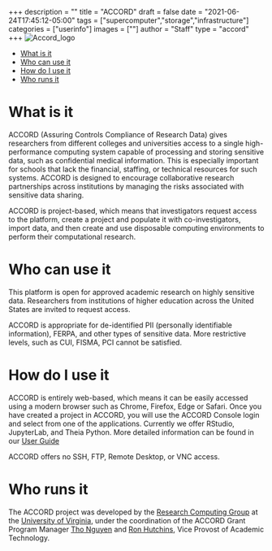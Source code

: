 +++
description = ""
title = "ACCORD"
draft = false
date = "2021-06-24T17:45:12-05:00"
tags = ["supercomputer","storage","infrastructure"]
categories = ["userinfo"]
images = [""]
author = "Staff"
type = "accord"
+++
![Accord_logo](/images/accord/ACCORD_logo.png)

* [What is it](#what-is-it)
* [Who can use it](#who-can-use-it)
* [How do I use it](#how-do-i-use-it)
* [Who runs it](#who-runs-it)

# What is it

ACCORD (Assuring Controls Compliance of Research Data) gives researchers from different colleges and universities access to a single high-performance computing system capable of processing and storing sensitive data, such as confidential medical information. This is especially important for schools that lack the financial, staffing, or technical resources for such systems. ACCORD is designed to encourage collaborative research partnerships across institutions by managing the risks associated with sensitive data sharing.

ACCORD is project-based, which means that investigators request access
to the platform, create a project and populate it with co-investigators,
import data, and then create and use disposable computing environments
to perform their computational research.


# Who can use it


This platform is open for approved academic research on highly sensitive data. Researchers from
institutions of higher education across the United States are invited to request access.

ACCORD is appropriate for de-identified PII (personally identifiable information), FERPA, and other types of sensitive data. More
restrictive levels, such as CUI, FISMA, PCI cannot be satisfied.


# How do I use it


ACCORD is entirely web-based, which means it can be easily accessed using a modern browser such as Chrome, Firefox, Edge or Safari. Once you have created a project in ACCORD, you will use the
ACCORD Console login and select from one of the applications. Currently we offer RStudio, JupyterLab, and Theia Python. More detailed information can be found in our [User Guide](https://accord-docs.uvarc.io/user-guide.html)

ACCORD offers no SSH, FTP, Remote Desktop, or VNC access.



# Who runs it


The ACCORD project was developed by the [Research Computing Group](https://www.rc.virginia.edu) at the [University of Virginia](https://www.virginia.edu/), under the coordination of the ACCORD Grant Program Manager
[Tho Nguyen](https://vpit.virginia.edu/tho) and [Ron Hutchins](https://vpit.virginia.edu/), Vice Provost of Academic Technology.
